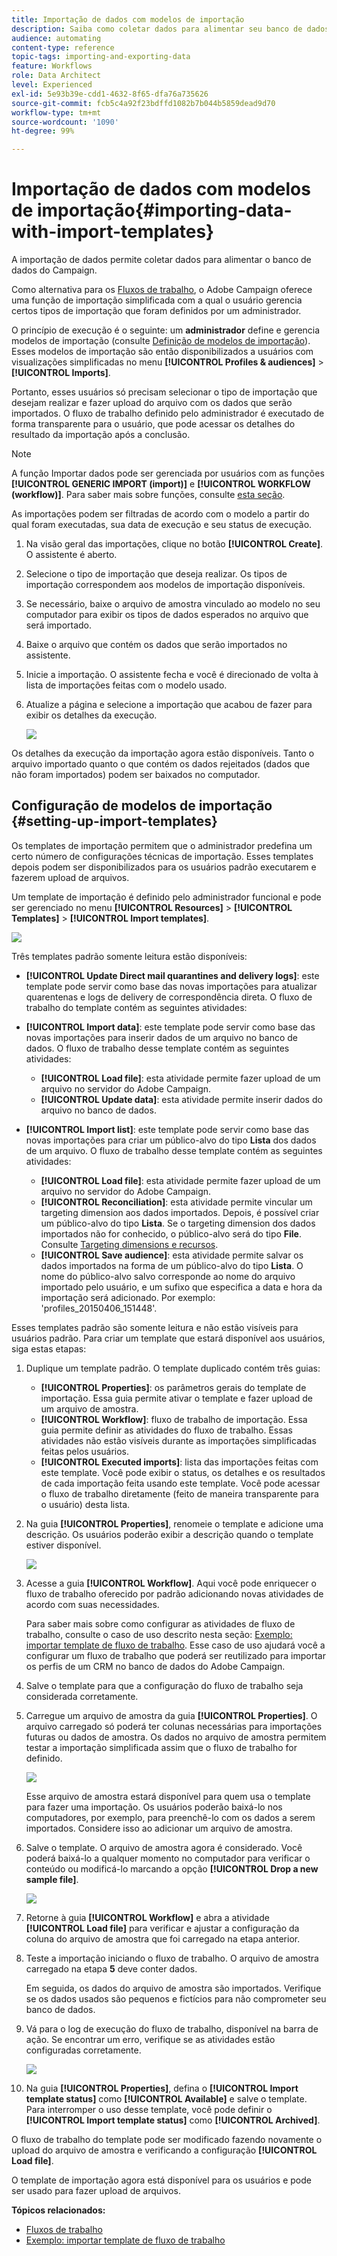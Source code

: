 ```yaml
---
title: Importação de dados com modelos de importação
description: Saiba como coletar dados para alimentar seu banco de dados do Campaign.
audience: automating
content-type: reference
topic-tags: importing-and-exporting-data
feature: Workflows
role: Data Architect
level: Experienced
exl-id: 5e93b39e-cdd1-4632-8f65-dfa76a735626
source-git-commit: fcb5c4a92f23bdffd1082b7b044b5859dead9d70
workflow-type: tm+mt
source-wordcount: '1090'
ht-degree: 99%

---
```


# Importação de dados com modelos de importação{#importing-data-with-import-templates}

A importação de dados permite coletar dados para alimentar o banco de dados do Campaign.

Como alternativa para os [Fluxos de trabalho](../../automating/using/get-started-workflows.md), o Adobe Campaign oferece uma função de importação simplificada com a qual o usuário gerencia certos tipos de importação que foram definidos por um administrador.

O princípio de execução é o seguinte: um **administrador** define e gerencia modelos de importação (consulte [Definição de modelos de importação](../../automating/using/importing-data-with-import-templates.md#setting-up-import-templates)). Esses modelos de importação são então disponibilizados a usuários com visualizações simplificadas no menu **[!UICONTROL Profiles & audiences]** > **[!UICONTROL Imports]**.

Portanto, esses usuários só precisam selecionar o tipo de importação que desejam realizar e fazer upload do arquivo com os dados que serão importados. O fluxo de trabalho definido pelo administrador é executado de forma transparente para o usuário, que pode acessar os detalhes do resultado da importação após a conclusão.

>[!NOTE]
>
>A função Importar dados pode ser gerenciada por usuários com as funções **[!UICONTROL GENERIC IMPORT (import)]** e **[!UICONTROL WORKFLOW (workflow)]**. Para saber mais sobre funções, consulte [esta seção](../../administration/using/list-of-roles.md).

As importações podem ser filtradas de acordo com o modelo a partir do qual foram executadas, sua data de execução e seu status de execução.

1. Na visão geral das importações, clique no botão **[!UICONTROL Create]**. O assistente é aberto.
1. Selecione o tipo de importação que deseja realizar. Os tipos de importação correspondem aos modelos de importação disponíveis.
1. Se necessário, baixe o arquivo de amostra vinculado ao modelo no seu computador para exibir os tipos de dados esperados no arquivo que será importado.
1. Baixe o arquivo que contém os dados que serão importados no assistente.
1. Inicie a importação. O assistente fecha e você é direcionado de volta à lista de importações feitas com o modelo usado.
1. Atualize a página e selecione a importação que acabou de fazer para exibir os detalhes da execução.

   ![](assets/simplified_import1.png)

Os detalhes da execução da importação agora estão disponíveis. Tanto o arquivo importado quanto o que contém os dados rejeitados (dados que não foram importados) podem ser baixados no computador.

## Configuração de modelos de importação {#setting-up-import-templates}

Os templates de importação permitem que o administrador predefina um certo número de configurações técnicas de importação. Esses templates depois podem ser disponibilizados para os usuários padrão executarem e fazerem upload de arquivos.

Um template de importação é definido pelo administrador funcional e pode ser gerenciado no menu **[!UICONTROL Resources]** > **[!UICONTROL Templates]** > **[!UICONTROL Import templates]**.

![](assets/import_template_list.png)

Três templates padrão somente leitura estão disponíveis:

* **[!UICONTROL Update Direct mail quarantines and delivery logs]**: este template pode servir como base das novas importações para atualizar quarentenas e logs de delivery de correspondência direta. O fluxo de trabalho do template contém as seguintes atividades:
* **[!UICONTROL Import data]**: este template pode servir como base das novas importações para inserir dados de um arquivo no banco de dados. O fluxo de trabalho desse template contém as seguintes atividades:

   * **[!UICONTROL Load file]**: esta atividade permite fazer upload de um arquivo no servidor do Adobe Campaign.
   * **[!UICONTROL Update data]**: esta atividade permite inserir dados do arquivo no banco de dados.

* **[!UICONTROL Import list]**: este template pode servir como base das novas importações para criar um público-alvo do tipo **Lista** dos dados de um arquivo. O fluxo de trabalho desse template contém as seguintes atividades:

   * **[!UICONTROL Load file]**: esta atividade permite fazer upload de um arquivo no servidor do Adobe Campaign.
   * **[!UICONTROL Reconciliation]**: esta atividade permite vincular um targeting dimension aos dados importados. Depois, é possível criar um público-alvo do tipo **Lista**. Se o targeting dimension dos dados importados não for conhecido, o público-alvo será do tipo **File**. Consulte [Targeting dimensions e recursos](../../automating/using/query.md#targeting-dimensions-and-resources).
   * **[!UICONTROL Save audience]**: esta atividade permite salvar os dados importados na forma de um público-alvo do tipo **Lista**. O nome do público-alvo salvo corresponde ao nome do arquivo importado pelo usuário, e um sufixo que especifica a data e hora da importação será adicionado. Por exemplo: &#39;profiles_20150406_151448&#39;.

Esses templates padrão são somente leitura e não estão visíveis para usuários padrão. Para criar um template que estará disponível aos usuários, siga estas etapas:

1. Duplique um template padrão. O template duplicado contém três guias:

   * **[!UICONTROL Properties]**: os parâmetros gerais do template de importação. Essa guia permite ativar o template e fazer upload de um arquivo de amostra.
   * **[!UICONTROL Workflow]**: fluxo de trabalho de importação. Essa guia permite definir as atividades do fluxo de trabalho. Essas atividades não estão visíveis durante as importações simplificadas feitas pelos usuários.
   * **[!UICONTROL Executed imports]**: lista das importações feitas com este template. Você pode exibir o status, os detalhes e os resultados de cada importação feita usando este template. Você pode acessar o fluxo de trabalho diretamente (feito de maneira transparente para o usuário) desta lista.

1. Na guia **[!UICONTROL Properties]**, renomeie o template e adicione uma descrição. Os usuários poderão exibir a descrição quando o template estiver disponível.

   ![](assets/simplified_import_model1.png)

1. Acesse a guia **[!UICONTROL Workflow]**. Aqui você pode enriquecer o fluxo de trabalho oferecido por padrão adicionando novas atividades de acordo com suas necessidades.

   Para saber mais sobre como configurar as atividades de fluxo de trabalho, consulte o caso de uso descrito nesta seção: [Exemplo: importar template de fluxo de trabalho](../../automating/using/creating-import-workflow-templates.md). Esse caso de uso ajudará você a configurar um fluxo de trabalho que poderá ser reutilizado para importar os perfis de um CRM no banco de dados do Adobe Campaign.

1. Salve o template para que a configuração do fluxo de trabalho seja considerada corretamente.
1. Carregue um arquivo de amostra da guia **[!UICONTROL Properties]**. O arquivo carregado só poderá ter colunas necessárias para importações futuras ou dados de amostra. Os dados no arquivo de amostra permitem testar a importação simplificada assim que o fluxo de trabalho for definido.

   ![](assets/import_template_sample.png)

   Esse arquivo de amostra estará disponível para quem usa o template para fazer uma importação. Os usuários poderão baixá-lo nos computadores, por exemplo, para preenchê-lo com os dados a serem importados. Considere isso ao adicionar um arquivo de amostra.

1. Salve o template. O arquivo de amostra agora é considerado. Você poderá baixá-lo a qualquer momento no computador para verificar o conteúdo ou modificá-lo marcando a opção **[!UICONTROL Drop a new sample file]**.

   ![](assets/simplified_import_model2.png)

1. Retorne à guia **[!UICONTROL Workflow]** e abra a atividade **[!UICONTROL Load file]** para verificar e ajustar a configuração da coluna do arquivo de amostra que foi carregado na etapa anterior.
1. Teste a importação iniciando o fluxo de trabalho. O arquivo de amostra carregado na etapa **5** deve conter dados.

   Em seguida, os dados do arquivo de amostra são importados. Verifique se os dados usados são pequenos e fictícios para não comprometer seu banco de dados.

1. Vá para o log de execução do fluxo de trabalho, disponível na barra de ação. Se encontrar um erro, verifique se as atividades estão configuradas corretamente.

   ![](assets/simplified_import_model3.png)

1. Na guia **[!UICONTROL Properties]**, defina o **[!UICONTROL Import template status]** como **[!UICONTROL Available]** e salve o template. Para interromper o uso desse template, você pode definir o **[!UICONTROL Import template status]** como **[!UICONTROL Archived]**.

O fluxo de trabalho do template pode ser modificado fazendo novamente o upload do arquivo de amostra e verificando a configuração **[!UICONTROL Load file]**.

O template de importação agora está disponível para os usuários e pode ser usado para fazer upload de arquivos.

**Tópicos relacionados:**

* [Fluxos de trabalho](../../automating/using/get-started-workflows.md)
* [Exemplo: importar template de fluxo de trabalho](../../automating/using/creating-import-workflow-templates.md)
